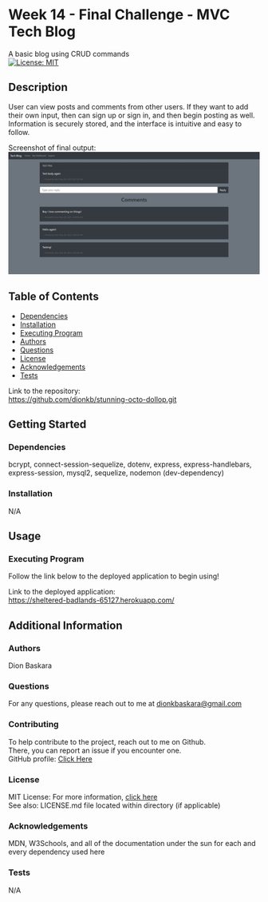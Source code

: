# Week 14 - Final Challenge - MVC Tech Blog

  A basic blog using CRUD commands  
  [![License: MIT](https://img.shields.io/badge/License-MIT-yellow.svg)](https://opensource.org/licenses/MIT)

  ## Description

  User can view posts and comments from other users. If they want to add their own input, then can sign up or sign in, and then begin posting as well. Information is securely stored, and the interface is intuitive and easy to follow.

  Screenshot of final output:  
  ![screenshot or gif](assets/Screenshot.jpg)

  ## Table of Contents
  * [Dependencies](#dependencies)
  * [Installation](#installation)
  * [Executing Program](#execution)
  * [Authors](#authors)
  * [Questions](#questions)
  * [License](#license)
  * [Acknowledgements](#acknowledgements)
  * [Tests](#tests)

  Link to the repository:  
  https://github.com/dionkb/stunning-octo-dollop.git

  ## Getting Started

  ### Dependencies
  bcrypt, connect-session-sequelize, dotenv, express, express-handlebars, express-session, mysql2, sequelize, nodemon (dev-dependency)

  ### Installation
  N/A

  ## Usage

  ### Executing Program
  Follow the link below to the deployed application to begin using!
  
  Link to the deployed application:  
  https://sheltered-badlands-65127.herokuapp.com/

  ## Additional Information

  ### Authors
  Dion Baskara

  ### Questions
  For any questions, please reach out to me at dionkbaskara@gmail.com

  ### Contributing
  To help contribute to the project, reach out to me on Github.  
  There, you can report an issue if you encounter one.  
  GitHub profile: <a href="https://github.com/dionkb">Click Here</a>

  ### License  
  MIT License: For more information,  <a href="https://opensource.org/license/mit/">click here</a>  
  See also: LICENSE.md file located within directory (if applicable) 

  ### Acknowledgements
  MDN, W3Schools, and all of the documentation under the sun for each and every dependency used here

  ### Tests
  N/A
  
